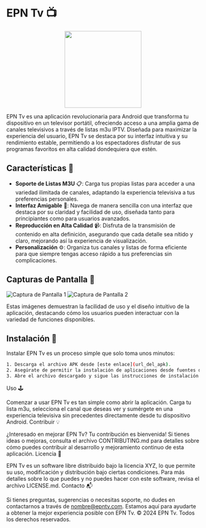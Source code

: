 # EPN Tv 📺

<p align="center">
  <img src="https://cem.epn.edu.ec/imagenes/logos_institucionales/big_png/EPN_logo_big.png" width="200">
</p>

EPN Tv es una aplicación revolucionaria para Android que transforma tu dispositivo en un televisor portátil, ofreciendo acceso a una amplia gama de canales televisivos a través de listas m3u IPTV. Diseñada para maximizar la experiencia del usuario, EPN Tv se destaca por su interfaz intuitiva y su rendimiento estable, permitiendo a los espectadores disfrutar de sus programas favoritos en alta calidad dondequiera que estén.

## Características 🌟

- **Soporte de Listas M3U** 📋: Carga tus propias listas para acceder a una variedad ilimitada de canales, adaptando la experiencia televisiva a tus preferencias personales.
- **Interfaz Amigable** 👥: Navega de manera sencilla con una interfaz que destaca por su claridad y facilidad de uso, diseñada tanto para principiantes como para usuarios avanzados.
- **Reproducción en Alta Calidad** 📹: Disfruta de la transmisión de contenido en alta definición, asegurando que cada detalle sea nítido y claro, mejorando así la experiencia de visualización.
- **Personalización** ⚙️: Organiza tus canales y listas de forma eficiente para que siempre tengas acceso rápido a tus preferencias sin complicaciones.

## Capturas de Pantalla 📸

![Captura de Pantalla 1](url_de_captura_1)
![Captura de Pantalla 2](url_de_captura_2)

Estas imágenes demuestran la facilidad de uso y el diseño intuitivo de la aplicación, destacando cómo los usuarios pueden interactuar con la variedad de funciones disponibles.

## Instalación 🔧

Instalar EPN Tv es un proceso simple que solo toma unos minutos:

```bash
1. Descarga el archivo APK desde [este enlace](url_del_apk).
2. Asegúrate de permitir la instalación de aplicaciones desde fuentes desconocidas en la configuración de tu dispositivo.
3. Abre el archivo descargado y sigue las instrucciones de instalación para comenzar a disfrutar de contenido televisivo de calidad inmediatamente.
```
Uso 🕹️

Comenzar a usar EPN Tv es tan simple como abrir la aplicación. Carga tu lista m3u, selecciona el canal que deseas ver y sumérgete en una experiencia televisiva sin precedentes directamente desde tu dispositivo Android.
Contribuir 💡

¿Interesado en mejorar EPN Tv? Tu contribución es bienvenida! Si tienes ideas o mejoras, consulta el archivo CONTRIBUTING.md para detalles sobre cómo puedes contribuir al desarrollo y mejoramiento continuo de esta aplicación.
Licencia 📄

EPN Tv es un software libre distribuido bajo la licencia XYZ, lo que permite su uso, modificación y distribución bajo ciertas condiciones. Para más detalles sobre lo que puedes y no puedes hacer con este software, revisa el archivo LICENSE.md.
Contacto 📬

Si tienes preguntas, sugerencias o necesitas soporte, no dudes en contactarnos a través de nombre@epntv.com. Estamos aquí para ayudarte a obtener la mejor experiencia posible con EPN Tv.
© 2024 EPN Tv. Todos los derechos reservados.